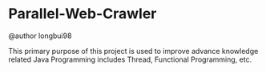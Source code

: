 # Parallel-Web-Crawler

@author longbui98

This primary purpose of this project is used to improve advance knowledge related Java Programming includes Thread, Functional Programming, etc.

